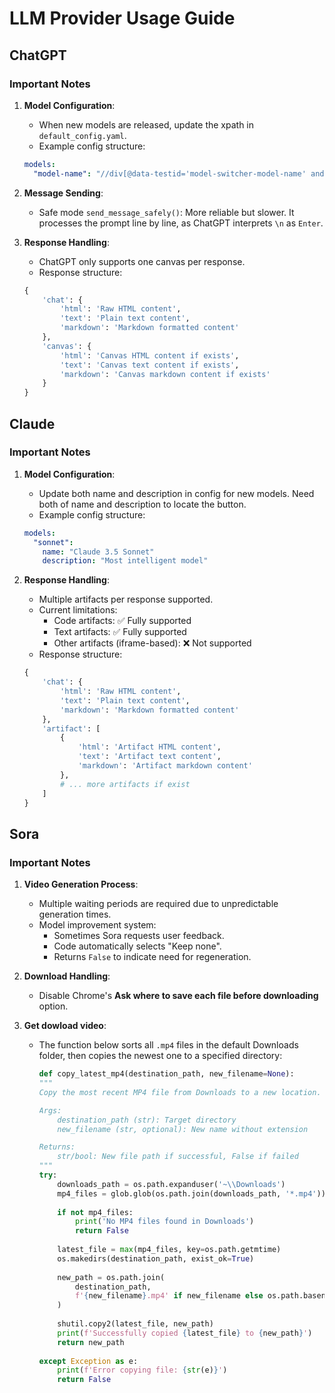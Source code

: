 # LLM Provider Usage Guide

## ChatGPT

### Important Notes

1. **Model Configuration**:
   - When new models are released, update the xpath in `default_config.yaml`.
   - Example config structure:
   ```yaml
   models:
     "model-name": "//div[@data-testid='model-switcher-model-name' and @role='menuitem']"
   ```

2. **Message Sending**:
   - Safe mode `send_message_safely()`: More reliable but slower. It processes the prompt line by line, as ChatGPT interprets `\n` as `Enter`.

3. **Response Handling**:
   - ChatGPT only supports one canvas per response.
   - Response structure:
   ```python
   {
       'chat': {
           'html': 'Raw HTML content',
           'text': 'Plain text content',
           'markdown': 'Markdown formatted content'
       },
       'canvas': {
           'html': 'Canvas HTML content if exists',
           'text': 'Canvas text content if exists',
           'markdown': 'Canvas markdown content if exists'
       }
   }
   ```

## Claude

### Important Notes

1. **Model Configuration**:
   - Update both name and description in config for new models. Need both of name and description to locate the button.
   - Example config structure:
   ```yaml
   models:
     "sonnet":
       name: "Claude 3.5 Sonnet"
       description: "Most intelligent model"
   ```

2. **Response Handling**:
   - Multiple artifacts per response supported.
   - Current limitations:
     - Code artifacts: ✅ Fully supported
     - Text artifacts: ✅ Fully supported
     - Other artifacts (iframe-based): ❌ Not supported
   - Response structure:
   ```python
   {
       'chat': {
           'html': 'Raw HTML content',
           'text': 'Plain text content',
           'markdown': 'Markdown formatted content'
       },
       'artifact': [
           {
               'html': 'Artifact HTML content',
               'text': 'Artifact text content',
               'markdown': 'Artifact markdown content'
           },
           # ... more artifacts if exist
       ]
   }
   ```

## Sora

### Important Notes

1. **Video Generation Process**:
   - Multiple waiting periods are required due to unpredictable generation times.
   - Model improvement system:
     - Sometimes Sora requests user feedback.
     - Code automatically selects "Keep none".
     - Returns `False` to indicate need for regeneration.

2. **Download Handling**:
   - Disable Chrome's **Ask where to save each file before downloading** option.

3. **Get dowload video**:
   - The function below sorts all `.mp4` files in the default Downloads folder, then copies the newest one to a specified directory:
        ```python
        def copy_latest_mp4(destination_path, new_filename=None):
        """
        Copy the most recent MP4 file from Downloads to a new location.
        
        Args:
            destination_path (str): Target directory
            new_filename (str, optional): New name without extension
        
        Returns:
            str/bool: New file path if successful, False if failed
        """
        try:
            downloads_path = os.path.expanduser('~\\Downloads')
            mp4_files = glob.glob(os.path.join(downloads_path, '*.mp4'))
            
            if not mp4_files:
                print('No MP4 files found in Downloads')
                return False
                
            latest_file = max(mp4_files, key=os.path.getmtime)
            os.makedirs(destination_path, exist_ok=True)
            
            new_path = os.path.join(
                destination_path, 
                f'{new_filename}.mp4' if new_filename else os.path.basename(latest_file)
            )
            
            shutil.copy2(latest_file, new_path)
            print(f'Successfully copied {latest_file} to {new_path}')
            return new_path
            
        except Exception as e:
            print(f'Error copying file: {str(e)}')
            return False
        ```